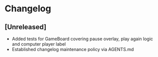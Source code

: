 # Changelog

## [Unreleased]
- Added tests for GameBoard covering pause overlay, play again logic and computer player label
- Established changelog maintenance policy via AGENTS.md
